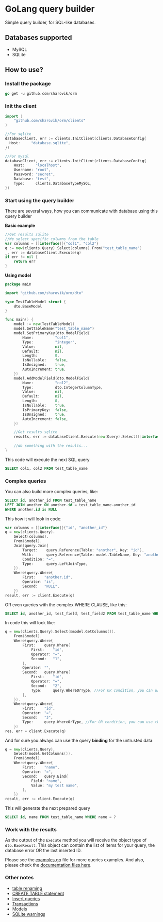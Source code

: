 # GoLang query builder
Simple query builder, for SQL-like databases.

## Databases supported
- MySQL
- SQLite

## How to use?

### Install the package
```go
go get -u github.com/sharovik/orm
```

### Init the client
```go
import (
    "github.com/sharovik/orm/clients"
)

//For sqlite
databaseClient, err := clients.InitClient(clients.DatabaseConfig{
  Host:     "database.sqlite",
})

//For mysql
databaseClient, err := clients.InitClient(clients.DatabaseConfig{
    Host:     "localhost",
    Username: "root",
    Password: "secret",
    Database: "test",
    Type:     clients.DatabaseTypeMySQL,
})

```
### Start using the query builder
There are several ways, how you can communicate with database using this query builder

**Basic example**
```go
//Get results sqlite
//We select specific columns from the table
var columns = []interface{}{"col1", "col2"}
q := new(clients.Query).Select(columns).From("test_table_name")
_, err := databaseClient.Execute(q)
if err != nil {
    return err
}
```

**Using model**
```go
package main

import "github.com/sharovik/orm/dto"

type TestTableModel struct {
	dto.BaseModel
}

func main() {
	model := new(TestTableModel)
	model.SetTableName("test_table_name")
	model.SetPrimaryKey(dto.ModelField{
		Name:          "col1",
		Type:          "integer",
		Value:         nil,
		Default:       nil,
		Length:        0,
		IsNullable:    false,
		IsUnsigned:    true,
		AutoIncrement: true,
	})
	model.AddModelField(dto.ModelField{
		Name:          "col2",
		Type:          dto.IntegerColumnType,
		Value:         nil,
		Default:       nil,
		Length:        0,
		IsNullable:    true,
		IsPrimaryKey:  false,
		IsUnsigned:    true,
		AutoIncrement: false,
	})

	//Get results sqlite
	results, err := databaseClient.Execute(new(Query).Select([]interface{}{"col1", "col2"}).From(&model))
    
    //do something with the results...
}
```
This code will execute the next SQL query
```sql
SELECT col1, col2 FROM test_table_name
```

### Complex queries
You can also build more complex queries, like:
```sql
SELECT id, another_id FROM test_table_name 
LEFT JOIN another ON another.id = test_table_name.another_id
WHERE another.id is NULL
```
This how it will look in code:
```go
var columns = []interface{}{"id", "another_id"}
q = new(clients.Query).
    Select(columns).
    From(&model).
    Join(query.Join{
        Target:    query.Reference{Table: "another", Key: "id"},
        With:      query.Reference{Table: model.TableName, Key: "another_id"},
        Condition: "=",
        Type:      query.LeftJoinType,
    }).
    Where(query.Where{
        First:    "another.id",
        Operator: "is",
        Second:   "NULL",
    })
result, err := client.Execute(q)
```

OR even queries with the complex WHERE CLAUSE, like this:
```sql
SELECT id, another_id, test_field, test_field2 FROM test_table_name WHERE (id = 1 OR id = 2) OR id = 3
```
In code this will look like:
```go
q = new(clients.Query).Select(&model.GetColumns()).
    From(&model).
    Where(query.Where{
        First:    query.Where{
            First:    "id",
            Operator: "=",
            Second:   "1",
        },
        Operator: "",
        Second:   query.Where{
            First:    "id",
            Operator: "=",
            Second:   "2",
            Type:     query.WhereOrType, //For OR condition, you can use the Type attribute of Where object
        },
    }).
    Where(query.Where{
        First:    "id",
        Operator: "=",
        Second:   "3",
        Type:     query.WhereOrType, //For OR condition, you can use the Type attribute of Where object
    })
res, err = client.Execute(q)
```

And for sure you always can use the query **binding** for the untrusted data
```go
q = new(clients.Query).
    Select(model.GetColumns()).
    From(&model).
    Where(query.Where{
        First:    "name",
        Operator: "=",
        Second:   query.Bind{
            Field: "name",
            Value: "my test name",
        },
    })
result, err := client.Execute(q)
```
This will generate the next prepared query
```sql
SELECT id, name FROM test_table_name WHERE name = ?
```

### Work with the results
As the output of the `Execute` method you will receive the object type of `dto.BaseResult`. This object can contain the list of items for your query, the database error OR the last inserted ID.

Please see the [examples.go](examples.go) file for more queries examples. And also, please check the [documentation files here](documentation).

### Other notes
- [table renaming](documentation/rename-table.md)
- [CREATE TABLE statement](documentation/create-tables.md)
- [Insert queries](documentation/insert.md)
- [Transactions](documentation/transactions.md)
- [Models](documentation/model.md)
- [SQLite warnings](documentation/sqlite-warnings.md)
